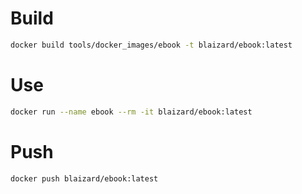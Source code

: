 # Build

```bash
docker build tools/docker_images/ebook -t blaizard/ebook:latest
```

# Use

```bash
docker run --name ebook --rm -it blaizard/ebook:latest
```

# Push

```bash
docker push blaizard/ebook:latest
```
